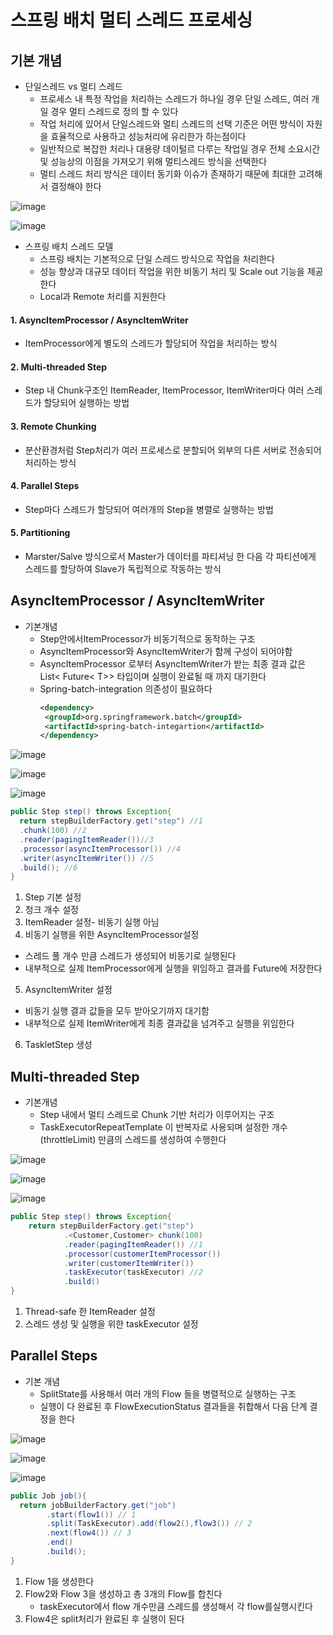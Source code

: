 # 스프링 배치 멀티 스레드 프로세싱
## 기본 개념
- 단일스레드 vs 멀티 스레드
  - 프로세스 내 특정 작업을 처리하는 스레드가 하나일 경우 단일 스레드, 여러 개 일 경우 멀티 스레드로 정의 할 수 있다
  - 작업 처리에 있어서 단일스레드와 멀티 스레드의 선택 기준은 어떤 방식이 자원을 효율적으로 사용하고 성능처리에 유리한가 하는점이다
  - 일반적으로 복잡한 처리나 대용량 데이털르 다루는 작업일 경우 전체 소요시간 및 성능상의 이점을 가져오기 위해 멀티스레드 방식을 선택한다
  - 멀티 스레드 처리 방식은 데이터 동기화 이슈가 존재하기 때문에 최대한 고려해서 결정해야 한다

![image](https://user-images.githubusercontent.com/40031858/161078799-187a11f5-2dc0-47ea-a0d6-be5ea75cf83f.png)


![image](https://user-images.githubusercontent.com/40031858/161078886-2ad67582-8d69-44d6-a71c-61f273caaa66.png)

- 스프링 배치 스레드 모델
  - 스프링 배치는 기본적으로 단일 스레드 방식으로 작업을 처리한다
  - 성능 향상과 대규모 데이터 작업을 위한 비동기 처리 및 Scale out 기능을 제공한다
  - Local과 Remote 처리를 지원한다
#### 1. AsyncItemProcessor / AsyncItemWriter
- ItemProcessor에게 별도의 스레드가 할당되어 작업을 처리하는 방식
#### 2. Multi-threaded Step
- Step 내 Chunk구조인 ItemReader, ItemProcessor, ItemWriter마다 여러 스레드가 할당되어 실행하는 방법

#### 3. Remote Chunking
- 분산환경처럼 Step처리가 여러 프로세스로 분할되어 외부의 다른 서버로 전송되어 처리하는 방식

#### 4. Parallel Steps
- Step마다 스레드가 할당되어 여러개의 Step을 병렬로 실행하는 방법

#### 5. Partitioning
- Marster/Salve 방식으로서 Master가 데이터를 파티셔닝 한 다음 각 파티션에게 스레드를 할당하여 Slave가 독립적으로 작동하는 방식

## AsyncItemProcessor / AsyncItemWriter
- 기본개념
  - Step안에서ItemProcessor가 비동기적으로 동작하는 구조
  - AsyncItemProcessor와 AsyncItemWriter가 함께 구성이 되어야함
  - AsyncItemProcessor 로부터 AsyncItemWriter가 받는 최종 결과 값은 List< Future< T>> 타입이며 실행이 완료될 때 까지 대기한다
  - Spring-batch-integration 의존성이 필요하다
     ```xml
    <dependency>
      <groupId>org.springframework.batch</groupId>
      <artifactId>spring-batch-integartion</artifactId>
    </dependency>
     ```

![image](https://user-images.githubusercontent.com/40031858/161374445-378b0fee-19e8-43ad-83a2-c92201b5a34c.png)

![image](https://user-images.githubusercontent.com/40031858/161374469-6833d8ee-e044-4c3b-a282-79a3ddd85f97.png)

![image](https://user-images.githubusercontent.com/40031858/161374483-c1b06842-5227-4e4f-be52-0cbcf62109f3.png)

```java
public Step step() throws Exception{
  return stepBuilderFactory.get("step") //1
  .chunk(100) //2
  .reader(pagingItemReader())//3
  .processor(asyncItemProcessor()) //4
  .writer(asyncItemWriter()) //5
  .build(); //6
}
```

1. Step 기본 설정
2. 청크 개수 설정
3. ItemReader 설정- 비동기 실행 아님
4. 비동기 실행을 위한 AsyncItemProcessor설정
  - 스레드 풀 개수 만큼 스레드가 생성되어 비동기로 실행된다
  - 내부적으로 실제 ItemProcessor에게 실행을 위임하고 결과를 Future에 저장한다
5. AsyncItemWriter 설정
  - 비동기 실행 결과 값들을 모두 받아오기까지 대기함
  - 내부적으로 실제 ItemWriter에게 최종 결과값을 넘겨주고 실행을 위임한다
6. TaskletStep 생성

## Multi-threaded Step
- 기본개념
  - Step 내에서 멀티 스레드로 Chunk 기반 처리가 이루어지는 구조
  - TaskExecutorRepeatTemplate 이 반복자로 사용되며 설정한 개수(throttleLimit) 만큼의 스레드를 생성하여 수행한다


![image](https://user-images.githubusercontent.com/40031858/161408317-71a9f99d-f3a7-4226-8cc8-a781d8eb3a20.png)

![image](https://user-images.githubusercontent.com/40031858/161408335-d82cc2f8-0370-486d-9638-30041632cd95.png)

![image](https://user-images.githubusercontent.com/40031858/161408342-ae648e39-8875-44ab-8af8-9aff754f849e.png)

```java
public Step step() throws Exception{
    return stepBuilderFactory.get("step")
            .<Customer,Customer> chunk(100)
            .reader(pagingItemReader()) //1
            .processor(customerItemProcessor())
            .writer(customerItemWriter())
            .taskExecutor(taskExecutor) //2
            .build()
}
```
1. Thread-safe 한 ItemReader 설정
2. 스레드 생성 및 실행을 위한 taskExecutor 설정

## Parallel Steps
- 기본 개념
  - SplitState를 사용해서 여러 개의 Flow 들을 병렬적으로 실행하는 구조
  - 실행이 다 완료된 후 FlowExecutionStatus 결과들을 취합해서 다음 단계 결정을 한다

![image](https://user-images.githubusercontent.com/40031858/161429025-4d3651f8-6d41-438b-bc4d-f10adb805774.png)

![image](https://user-images.githubusercontent.com/40031858/161429034-8a62793e-aef1-4838-88c7-ceaf8269c086.png)

![image](https://user-images.githubusercontent.com/40031858/161429058-6c229c9b-787e-46f0-b471-f1401a3f7fb9.png)

```java
public Job job(){
  return jobBuilderFactory.get("job")
        .start(flow1()) // 1
        .split(TaskExecutor).add(flow2(),flow3()) // 2
        .next(flow4()) // 3
        .end()
        .build();
}
```

1. Flow 1을 생성한다
2. Flow2와 Flow 3을 생성하고 총 3개의 Flow를 합친다
   - taskExecutor에서 flow 개수만큼 스레드를 생성해서 각 flow를실행시킨다
3. Flow4은 split처리가 완료된 후 실행이 된다
